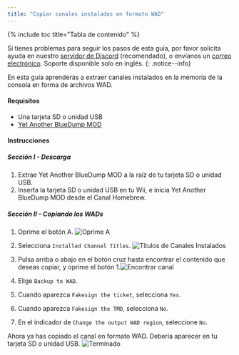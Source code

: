```yaml
---
title: "Copiar canales instalados en formato WAD"
---
```


{% include toc title="Tabla de contenido" %}

Si tienes problemas para seguir los pasos de esta guía, por favor solicita ayuda en nuestro [servidor de Discord](https://discord.gg/rc24) (recomendado), o envíanos un [correo electrónico](mailto:support@riiconnect24.net). Soporte disponible solo en inglés.
{: .notice--info}

En esta guía aprenderás a extraer canales instalados en la memoria de la consola en forma de archivos WAD.

#### Requisitos
* Una tarjeta SD o unidad USB
* [Yet Another BlueDump MOD](https://hbb1.oscwii.org/hbb/Yet-Another-BlueDump-Mod/Yet-Another-BlueDump-Mod.zip)

#### Instrucciones
##### Sección I - Descarga

1. Extrae Yet Another BlueDump MOD a la raíz de tu tarjeta SD o unidad USB.
2. Inserta la tarjeta SD o unidad USB en tu Wii, e inicia Yet Another BlueDump MOD desde el Canal Homebrew.

##### Sección II - Copiando los WADs
1. Oprime el botón A. ![Oprime A](/images/DumpWADS/2.png)

2. Selecciona `Installed Channel Titles`. ![Títulos de Canales Instalados](/images/DumpWADS/3.png)

3. Pulsa arriba o abajo en el botón cruz hasta encontrar el contenido que deseas copiar, y oprime el botón 1.![Encontrar canal](/images/DumpWADS/4.png)

4. Elige `Backup to WAD`.
5. Cuando aparezca `Fakesign the ticket`, selecciona `Yes`.
6. Cuando aparezca `Fakesign the TMD`, selecciona `No`.
7. En el indicador de `Change the output WAD region`, seleccione `No`.

Ahora ya has copiado el canal en formato WAD. Debería aparecer en tu tarjeta SD o unidad USB. ![Terminado](/images/DumpWADS/5.png)
